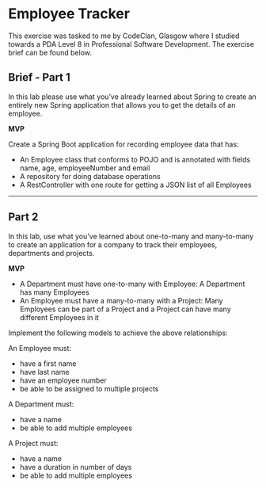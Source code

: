 # Employee Tracker

This exercise was tasked to me by CodeClan, Glasgow where I studied towards a PDA Level 8 in Professional Software Development. The exercise brief can be found below.

## Brief - Part 1

In this lab please use what you’ve already learned about Spring to create an entirely new Spring application that allows you to get the details of an employee.

**MVP**

Create a Spring Boot application for recording employee data that has:

- An Employee class that conforms to POJO and is annotated with fields name, age, employeeNumber and email
- A repository for doing database operations
- A RestController with one route for getting a JSON list of all Employees

---

## Part 2

In this lab, use what you’ve learned about one-to-many and many-to-many to create an application for a company to track their employees, departments and projects.

**MVP**

- A Department must have one-to-many with Employee: A Department has many Employees
- An Employee must have a many-to-many with a Project: Many Employees can be part of a Project and a Project can have many different Employees in it

Implement the following models to achieve the above relationships:

An Employee must:

- have a first name
- have last name
- have an employee number
- be able to be assigned to multiple projects

A Department must:

- have a name
- be able to add multiple employees

A Project must:

- have a name
- have a duration in number of days
- be able to add multiple employees
